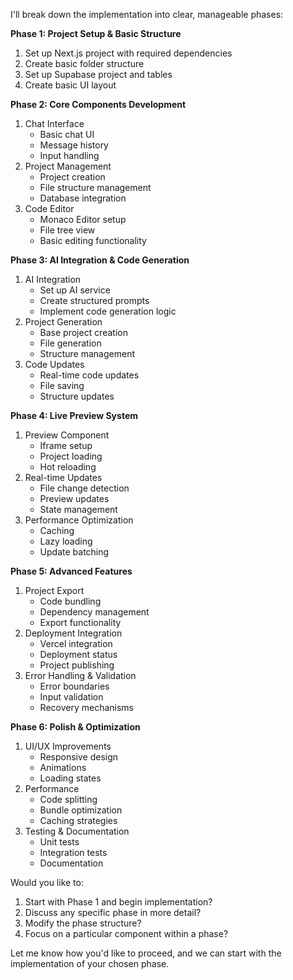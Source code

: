 I'll break down the implementation into clear, manageable phases:

**Phase 1: Project Setup & Basic Structure**

1. Set up Next.js project with required dependencies
2. Create basic folder structure
3. Set up Supabase project and tables
4. Create basic UI layout

**Phase 2: Core Components Development**

1. Chat Interface
      - Basic chat UI
      - Message history
      - Input handling
2. Project Management
      - Project creation
      - File structure management
      - Database integration
3. Code Editor
      - Monaco Editor setup
      - File tree view
      - Basic editing functionality

**Phase 3: AI Integration & Code Generation**

1. AI Integration
      - Set up AI service
      - Create structured prompts
      - Implement code generation logic
2. Project Generation
      - Base project creation
      - File generation
      - Structure management
3. Code Updates
      - Real-time code updates
      - File saving
      - Structure updates

**Phase 4: Live Preview System**

1. Preview Component
      - Iframe setup
      - Project loading
      - Hot reloading
2. Real-time Updates
      - File change detection
      - Preview updates
      - State management
3. Performance Optimization
      - Caching
      - Lazy loading
      - Update batching

**Phase 5: Advanced Features**

1. Project Export
      - Code bundling
      - Dependency management
      - Export functionality
2. Deployment Integration
      - Vercel integration
      - Deployment status
      - Project publishing
3. Error Handling & Validation
      - Error boundaries
      - Input validation
      - Recovery mechanisms

**Phase 6: Polish & Optimization**

1. UI/UX Improvements
      - Responsive design
      - Animations
      - Loading states
2. Performance
      - Code splitting
      - Bundle optimization
      - Caching strategies
3. Testing & Documentation
      - Unit tests
      - Integration tests
      - Documentation

Would you like to:

1. Start with Phase 1 and begin implementation?
2. Discuss any specific phase in more detail?
3. Modify the phase structure?
4. Focus on a particular component within a phase?

Let me know how you'd like to proceed, and we can start with the implementation
of your chosen phase.


